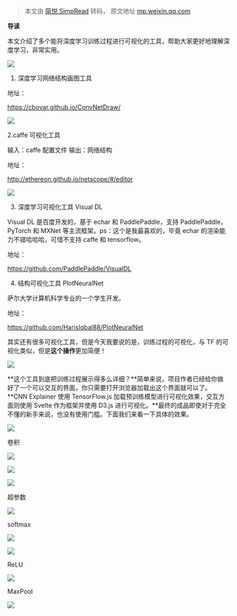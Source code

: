 > 本文由 [简悦 SimpRead](http://ksria.com/simpread/) 转码， 原文地址 [mp.weixin.qq.com](https://mp.weixin.qq.com/s/aEjcLtfv0d__tpcPrvqQiQ)

**导读** 

本文介绍了多个能将深度学习训练过程进行可视化的工具，帮助大家更好地理解深度学习，非常实用。

![](https://mmbiz.qpic.cn/mmbiz_png/1MtnAxmWSwMiaFicFzOiaDpOszQtIlfMTnX3ib3vLLTJQ7uWsn4vbMiaEhY2KwiaiaicpM7QbicaibOLz7arVibvn4zLomW4g/640?wx_fmt=png&random=0.24678089576884044)

1. 深度学习网络结构画图工具

地址：

https://cbovar.github.io/ConvNetDraw/

![](https://mmbiz.qpic.cn/mmbiz_png/1MtnAxmWSwMiaFicFzOiaDpOszQtIlfMTnX0oT52ibCbzfLHM98qEc1AzqTRIF4V0AwXjkcp3lpPCsabfPCr37egiag/640?wx_fmt=png&random=0.41440128798701137)

2.caffe 可视化工具

输入：caffe 配置文件 输出：网络结构

地址：

http://ethereon.github.io/netscope/#/editor

![](https://mmbiz.qpic.cn/mmbiz_png/1MtnAxmWSwMiaFicFzOiaDpOszQtIlfMTnXypBMF17nmibpBWNCsLYbP8MmCqmYKlTZMibKDSJos2vRwhibkQQhlkZHw/640?wx_fmt=png&random=0.7570679881394264)

3. 深度学习可视化工具 Visual DL

Visual DL 是百度开发的，基于 echar 和 PaddlePaddle，支持 PaddlePaddle，PyTorch 和 MXNet 等主流框架。ps：这个是我最喜欢的，毕竟 echar 的渲染能力不错哈哈哈，可惜不支持 caffe 和 tensorflow。

地址：

https://github.com/PaddlePaddle/VisualDL

4. 结构可视化工具 PlotNeuralNet

萨尔大学计算机科学专业的一个学生开发。

地址：

https://github.com/HarisIqbal88/PlotNeuralNet

其实还有很多可视化工具，但是今天我要说的是，训练过程的可视化，与 TF 的可视化类似，但是**这个操作**更加简便！

![](https://mmbiz.qpic.cn/mmbiz_png/1MtnAxmWSwMiaFicFzOiaDpOszQtIlfMTnXibpnXeiahKia2jBbicjGdh2Wfk6lFrNGLaic7icvDPlfnuUqQRvRiabgmMc7g/640?wx_fmt=png&random=0.8172282552924195)

**这个工具到底把训练过程展示得多么详细？**简单来说，项目作者已经给你做好了一个可以交互的界面，你只需要打开浏览器加载出这个界面就可以了。**CNN Explainer 使用 TensorFlow.js 加载预训练模型进行可视化效果，交互方面则使用 Svelte 作为框架并使用 D3.js 进行可视化。**最终的成品即使对于完全不懂的新手来说，也没有使用门槛。下面我们来看一下具体的效果。

![](https://mmbiz.qpic.cn/mmbiz_gif/1MtnAxmWSwMiaFicFzOiaDpOszQtIlfMTnXrtaibp2ibWKgnKib2kcqZrLeBfZtnDY8whLDCNvPFMXCDvnSFVHic0ke8g/640?wx_fmt=gif&random=0.44467286820320817)

卷积

![](https://mmbiz.qpic.cn/mmbiz_gif/1MtnAxmWSwMiaFicFzOiaDpOszQtIlfMTnXeqRvZK4gTCaibHAiaMB9gU3JRCroZF81PBvnp1ic6BzJPicbMsWyv6wABA/640?wx_fmt=gif&random=0.8463090026128743)

![](https://mmbiz.qpic.cn/mmbiz_png/1MtnAxmWSwMiaFicFzOiaDpOszQtIlfMTnXmJr29Xvt548g85TtOltMQ4BzIaQXia3Qh7ly3xNFVB1qdK7ZW3paibrw/640?wx_fmt=png&random=0.776526741558885)

![](https://mmbiz.qpic.cn/mmbiz_gif/1MtnAxmWSwMiaFicFzOiaDpOszQtIlfMTnXjnjVsp9OmkeALbh32HhiaT9CppEIjrcPIB64GBPcr7EHiblVfdaib6VZw/640?wx_fmt=gif&random=0.7125190086852233)

超参数

![](https://mmbiz.qpic.cn/mmbiz_png/1MtnAxmWSwMiaFicFzOiaDpOszQtIlfMTnXBAtibsGZdiaNyUkMxJbTX2WavuRCu1w5PYicrZMBeM5IrLUouWOacgsGw/640?wx_fmt=png&random=0.32651962490333863)

softmax

![](https://mmbiz.qpic.cn/mmbiz_png/1MtnAxmWSwMiaFicFzOiaDpOszQtIlfMTnXZOyNolz29zObDdkicydXWDwm0JBicQWibBInJYJOrxel5MibeGpziaCM3UQ/640?wx_fmt=png&random=0.09683537354281668)

![](https://mmbiz.qpic.cn/mmbiz_gif/1MtnAxmWSwMiaFicFzOiaDpOszQtIlfMTnXzVibTl3rnnExdmlWdTqWjMUWMHjtMbCG1w9B53aDSP3UvZ4ceD6WSwQ/640?wx_fmt=gif&random=0.17294042142940813)

ReLU

![](https://mmbiz.qpic.cn/mmbiz_png/1MtnAxmWSwMiaFicFzOiaDpOszQtIlfMTnX4sIx9ra1kcFIQ2MnkIqRxGVbeqUIKFtIRDevlicvpdLkdz5F7v0OGPg/640?wx_fmt=png&random=0.8598823438783587)

MaxPool

![](https://mmbiz.qpic.cn/mmbiz_png/1MtnAxmWSwMiaFicFzOiaDpOszQtIlfMTnXjCEnCWoa5D0LUoO5WNpF9Ce8LylP9AVLRsAKyU2ibyOhURxaEuPlKicw/640?wx_fmt=png&random=0.9843901453503676)